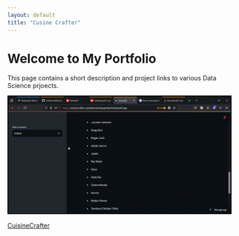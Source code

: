 ```yaml
---
layout: default
title: "Cusine Crafter"
---
```


<!--<style>
.page-header .btn.github-repo,
.page-header .btn.github-repo a {
    display: none !important;
    visibility: hidden !important;
    pointer-events: none !important;
    opacity: 0 !important;
}
</style>-->

# Welcome to My Portfolio
This page contains a short description and project links to various Data Science prjoects.

![Output](/media/output.gif)

[CuisineCrafter](https://github.com/mkmaurya25/CuisineCrafter)
